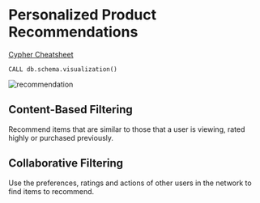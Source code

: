 # Personalized Product Recommendations

[Cypher Cheatsheet](https://neo4j.com/docs/cypher-refcard/current/?ref=browser-guide)

```
CALL db.schema.visualization()
```

<img src="https://github.com/zixi-liu/Graphical-Neural-Network/blob/main/Img/recommendation.PNG" alt="recommendation"/>

## Content-Based Filtering

Recommend items that are similar to those that a user is viewing, rated highly or purchased previously.

## Collaborative Filtering

Use the preferences, ratings and actions of other users in the network to find items to recommend.
